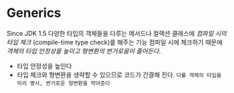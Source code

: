 # Generics
Since JDK 1.5
다양한 타입의 객체들을 다루는 메서드나 컬랙션 클래스에 _컴파일 시의 타입 체크_ (compile-time type check)를 해주는 기능
컴파일 시에 체크하기 때문에 _객체의 타입 안정성을 높이고 형변환의 번거로움이 줄어든다_.
- 타입 안정성을 높인다
- 타입 체크와 형변환을 생략할 수 있으므로 코드가 간결해 진다.
`다룰 객체의 타입을 미리 명시, 번거로운 형변환을 막아준다`



